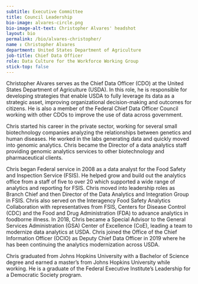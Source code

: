 ```yaml
---
subtitle: Executive Committee
title: Council Leadership
bio-image: alvares-circle.png
bio-image-alt-text: Christopher Alvares' headshot
layout: bio
permalink: /bio/alvares-christopher/
name : Christopher Alvares
department: United States Department of Agriculture
job-title: Chief Data Officer
role: Data Culture for the Workforce Working Group
stick-top: false
---
```


Christopher Alvares serves as the Chief Data Officer (CDO) at the United States Department of Agriculture (USDA). In this role, he is responsible for developing strategies that enable USDA to fully leverage its data as a strategic asset, improving organizational decision-making and outcomes for citizens. He is also a member of the Federal Chief Data Officer Council working with other CDOs to improve the use of data across government.  

Chris started his career in the private sector, working for several small biotechnology companies analyzing the relationships between genetics and human diseases. He worked in the labs generating data and quickly moved into genomic analytics. Chris became the Director of a data analytics staff providing genomic analytics services to other biotechnology and pharmaceutical clients. 

Chris began Federal service in 2008 as a data analyst for the Food Safety and Inspection Service (FSIS). He helped grow and build out the analytics office from a staff of five to over 20 which supported a wide range of analytics and reporting for FSIS. Chris moved into leadership roles as Branch Chief and then Director of the Data Analytics and Integration Group in FSIS. Chris also served on the Interagency Food Safety Analytics Collaboration with representatives from FSIS, Centers for Disease Control (CDC) and the Food and Drug Administration (FDA) to advance analytics in foodborne illness. In 2018, Chris became a Special Advisor to the General Services Administration (GSA) Center of Excellence (CoE), leading a team to modernize data analytics at USDA. Chris joined the Office of the Chief Information Officer (OCIO) as Deputy Chief Data Officer in 2019 where he has been continuing the analytics modernization across USDA.

Chris graduated from Johns Hopkins University with a Bachelor of Science degree and earned a master’s from Johns Hopkins University while working.  He is a graduate of the Federal Executive Institute’s Leadership for a Democratic Society program.
